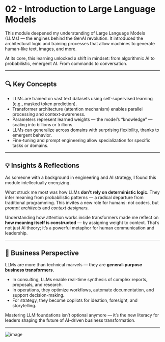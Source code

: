 # 02 - Introduction to Large Language Models

This module deepened my understanding of Large Language Models (LLMs) — the engines behind the GenAI revolution. It introduced the architectural logic and training processes that allow machines to generate human-like text, images, and more.

At its core, this learning unlocked a shift in mindset: from algorithmic AI to probabilistic, emergent AI. From commands to conversation.

---

## 🔍 Key Concepts

- LLMs are trained on vast text datasets using self-supervised learning (e.g., masked token prediction).
- Transformer architecture (attention mechanism) enables parallel processing and context-awareness.
- Parameters represent learned weights — the model’s “knowledge” — scaling into billions or trillions.
- LLMs can generalize across domains with surprising flexibility, thanks to emergent behavior.
- Fine-tuning and prompt engineering allow specialization for specific tasks or domains.

---

## 💡 Insights & Reflections

As someone with a background in engineering and AI strategy, I found this module intellectually energizing.

What struck me most was how LLMs **don’t rely on deterministic logic**. They infer meaning from probabilistic patterns — a radical departure from traditional programming. This invites a new role for humans: not coders, but *prompt architects* and *context designers*.

Understanding how attention works inside transformers made me reflect on **how meaning itself is constructed** — by assigning weight to context. That’s not just AI theory; it’s a powerful metaphor for human communication and leadership.

---

## 💼 Business Perspective

LLMs are more than technical marvels — they are **general-purpose business transformers**.

- In consulting, LLMs enable real-time synthesis of complex reports, proposals, and research.
- In operations, they optimize workflows, automate documentation, and support decision-making.
- For strategy, they become copilots for ideation, foresight, and storytelling.

Mastering LLM foundations isn’t optional anymore — it’s the new literacy for leaders shaping the future of AI-driven business transformation.

---

![image](https://github.com/user-attachments/assets/1521f309-b7d7-48c7-b853-b50f373465e8)
